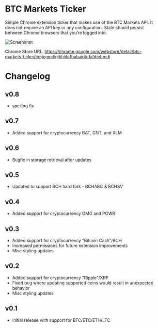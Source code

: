 # BTC Markets Ticker

Simple Chrome extension ticker that makes use of the BTC Markets API. It does not require an API key or any configuration. State should persist between Chrome browsers that you're logged into.

![Screenshot](https://i.imgur.com/f2SPlpy.png)

Chrome Store URL: <https://chrome.google.com/webstore/detail/btc-markets-ticker/cmjogmdkjjbhhlcfhabajdbdafdmhmdi>

# Changelog

## v0.8
- spelling fix

## v0.7
- Added support for cryptocurrency BAT, GNT, and XLM

## v0.6
- Bugfix in storage retrieval after updates

## v0.5
- Updated to support BCH hard fork - BCHABC & BCHSV

## v0.4
- Added support for cryptocurrency OMG and POWR

## v0.3
- Added support for cryptocurrency "Bitcoin Cash"/BCH
- Increased permissions for future extension improvements
- Misc styling updates

## v0.2
- Added support for cryptocurrency "Ripple"/XRP
- Fixed bug where updating supported coins would result in unexpected behavior
- Misc styling updates

## v0.1
- Initial release with support for BTC/ETC/ETH/LTC
